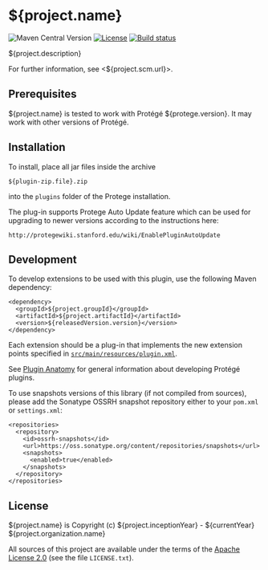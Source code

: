 # ${project.name}
![Maven Central Version](https://img.shields.io/maven-central/v/org.liveontologies/${project.artifactId})
[![License](https://img.shields.io/badge/License-Apache%202.0-blue.svg)](https://opensource.org/licenses/Apache-2.0)
[![Build status](https://ci.appveyor.com/api/projects/status/nd4uyg7hu88h0o2q?svg=true)](https://ci.appveyor.com/project/ykazakov/${project.artifactId})

${project.description}

For further information, see <${project.scm.url}>. 

## Prerequisites

${project.name} is tested to work with Protégé ${protege.version}. It may work 
with other versions of Protégé.

## Installation

To install, place all jar files inside the archive 

	${plugin-zip.file}.zip 

into the `plugins` folder of the Protege installation.

The plug-in supports Protege Auto Update feature which can be used for
upgrading to newer versions according to the instructions here:

    http://protegewiki.stanford.edu/wiki/EnablePluginAutoUpdate

## Development

To develop extensions to be used with this plugin, use the following Maven dependency:

```
<dependency>
  <groupId>${project.groupId}</groupId>
  <artifactId>${project.artifactId}</artifactId>
  <version>${releasedVersion.version}</version>
</dependency>
```

Each extension  should be a plug-in that implements the new 
extension points specified in
[`src/main/resources/plugin.xml`](${project.scm.url}/blob/main/src/main/resources/plugin.xml?raw=true).

See [Plugin Anatomy](https://protegewiki.stanford.edu/wiki/PluginAnatomy) for general
information about developing Protégé plugins.

To use snapshots versions of this library (if not compiled from sources), please add
the Sonatype OSSRH snapshot repository either to your `pom.xml` or `settings.xml`:
```
<repositories>
  <repository>
    <id>ossrh-snapshots</id>
    <url>https://oss.sonatype.org/content/repositories/snapshots</url>
    <snapshots>
      <enabled>true</enabled>
    </snapshots>
  </repository>
</repositories>
```

## License

${project.name} is Copyright (c) ${project.inceptionYear} - ${currentYear} ${project.organization.name}

All sources of this project are available under the terms of the 
[Apache License 2.0](http://www.apache.org/licenses/LICENSE-2.0)
(see the file `LICENSE.txt`).